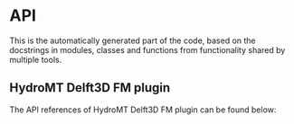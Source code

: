# API

This is the automatically generated part of the code, based on the docstrings in modules, classes and functions from functionality shared by multiple tools.

## HydroMT Delft3D FM plugin
The API references of HydroMT Delft3D FM plugin can be found below:




